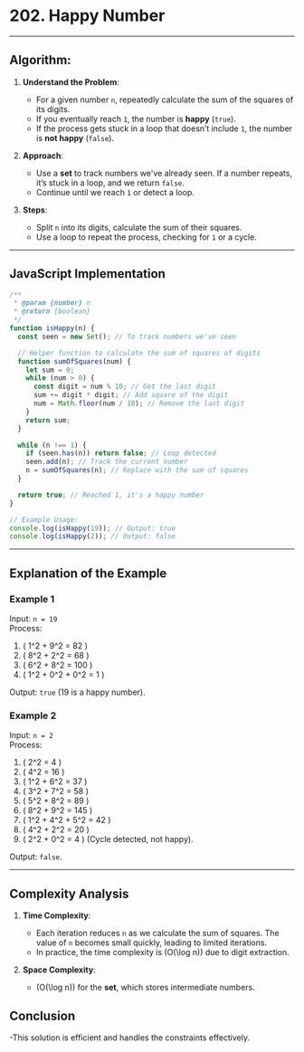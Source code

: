 # **202. Happy Number**

<!--Here's a concise and efficient implementation for **202.
Happy Number**, using JavaScript:-->

---

## **Algorithm:**

1. **Understand the Problem**:

   - For a given number `n`, repeatedly calculate the sum of the squares of its digits.
   - If you eventually reach `1`, the number is **happy** (`true`).
   - If the process gets stuck in a loop that doesn’t include `1`, the number is **not happy** (`false`).

2. **Approach**:

   - Use a **set** to track numbers we've already seen. If a number repeats, it’s stuck in a loop, and we return `false`.
   - Continue until we reach `1` or detect a loop.

3. **Steps**:
   - Split `n` into its digits, calculate the sum of their squares.
   - Use a loop to repeat the process, checking for `1` or a cycle.

---

## **JavaScript Implementation**

```javascript
/**
 * @param {number} n
 * @return {boolean}
 */
function isHappy(n) {
  const seen = new Set(); // To track numbers we've seen

  // Helper function to calculate the sum of squares of digits
  function sumOfSquares(num) {
    let sum = 0;
    while (num > 0) {
      const digit = num % 10; // Get the last digit
      sum += digit * digit; // Add square of the digit
      num = Math.floor(num / 10); // Remove the last digit
    }
    return sum;
  }

  while (n !== 1) {
    if (seen.has(n)) return false; // Loop detected
    seen.add(n); // Track the current number
    n = sumOfSquares(n); // Replace with the sum of squares
  }

  return true; // Reached 1, it's a happy number
}

// Example Usage:
console.log(isHappy(19)); // Output: true
console.log(isHappy(2)); // Output: false
```

---

## **Explanation of the Example**

### Example 1

Input: `n = 19`  
Process:

1. \( 1^2 + 9^2 = 82 \)
2. \( 8^2 + 2^2 = 68 \)
3. \( 6^2 + 8^2 = 100 \)
4. \( 1^2 + 0^2 + 0^2 = 1 \)

Output: `true` (19 is a happy number).

### Example 2

Input: `n = 2`  
Process:

1. \( 2^2 = 4 \)
2. \( 4^2 = 16 \)
3. \( 1^2 + 6^2 = 37 \)
4. \( 3^2 + 7^2 = 58 \)
5. \( 5^2 + 8^2 = 89 \)
6. \( 8^2 + 9^2 = 145 \)
7. \( 1^2 + 4^2 + 5^2 = 42 \)
8. \( 4^2 + 2^2 = 20 \)
9. \( 2^2 + 0^2 = 4 \) (Cycle detected, not happy).

Output: `false`.

---

## **Complexity Analysis**

1. **Time Complexity**:

   - Each iteration reduces `n` as we calculate the sum of squares. The value of `n` becomes small quickly, leading to limited iterations.
   - In practice, the time complexity is \(O(\log n)\) due to digit extraction.

2. **Space Complexity**:
   - \(O(\log n)\) for the **set**, which stores intermediate numbers.

## **Conclusion**

-This solution is efficient and handles the constraints effectively.
